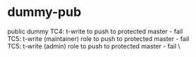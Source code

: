 # dummy-pub
public dummy
TC4: t-write to push to protected master - fail\
TC5: t-write (maintainer) role to push to protected master - fail \
TC5: t-write (admin) role to push to protected master - fail \


